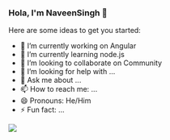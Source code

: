 ### Hola, I'm NaveenSingh 👋


Here are some ideas to get you started:

- 🔭 I’m currently working on Angular
- 🌱 I’m currently learning node.js
- 👯 I’m looking to collaborate on Community
- 🤔 I’m looking for help with ...
- 💬 Ask me about ... 
- 📫 How to reach me: ...
- 😄 Pronouns: He/Him
- ⚡ Fun fact: ... 


<img src="https://github-readme-stats.vercel.app/api?username=dnaveensingh&&show_icons=true&title_color=ffffff&icon_color=bb2acf&text_color=daf7dc&bg_color=151515">
